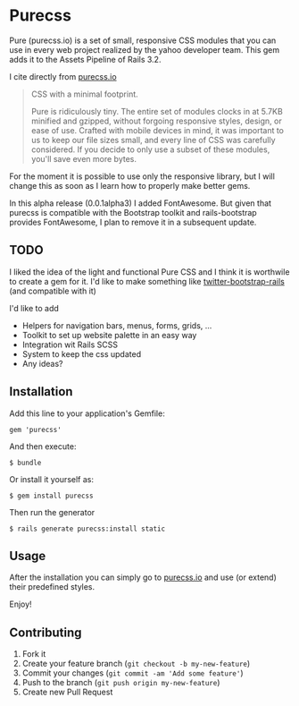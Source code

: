 # Purecss

Pure (purecss.io) is a set of small, responsive CSS modules that you can use in every web project realized by the yahoo developer team.
This gem adds it to the Assets Pipeline of Rails 3.2.

I cite directly from [purecss.io](http://purecss.io)
 > CSS with a minimal footprint.
 >
 > Pure is ridiculously tiny. The entire set of modules clocks in at 5.7KB minified and gzipped, without forgoing responsive styles, design, or ease of use. Crafted with mobile devices in mind, it was important to us to keep our file sizes small, and every line of CSS was carefully considered. If you decide to only use a subset of these modules, you'll save even more bytes.

For the moment it is possible to use only the responsive library, but I will change this as soon as I learn how to properly make better gems.

In this alpha release (0.0.1alpha3) I added FontAwesome. But given that purecss is compatible with the Bootstrap toolkit and rails-bootstrap provides FontAwesome, I plan to remove it in a subsequent update.

## TODO

I liked the idea of the light and functional Pure CSS and I think it is worthwile to create a gem for it.
I'd like to make something like [twitter-bootstrap-rails](https://github.com/seyhunak/twitter-bootstrap-rails) (and compatible with it)

I'd like to add
- Helpers for navigation bars, menus, forms, grids, ...
- Toolkit to set up website palette in an easy way
- Integration wit Rails SCSS
- System to keep the css updated
- Any ideas?

## Installation

Add this line to your application's Gemfile:

    gem 'purecss'

And then execute:

    $ bundle

Or install it yourself as:

    $ gem install purecss

Then run the generator 

    $ rails generate purecss:install static

## Usage

After the installation you can simply go to [purecss.io](http://purecss.io) and use (or extend) their predefined styles.


Enjoy!


## Contributing

1. Fork it
2. Create your feature branch (`git checkout -b my-new-feature`)
3. Commit your changes (`git commit -am 'Add some feature'`)
4. Push to the branch (`git push origin my-new-feature`)
5. Create new Pull Request
